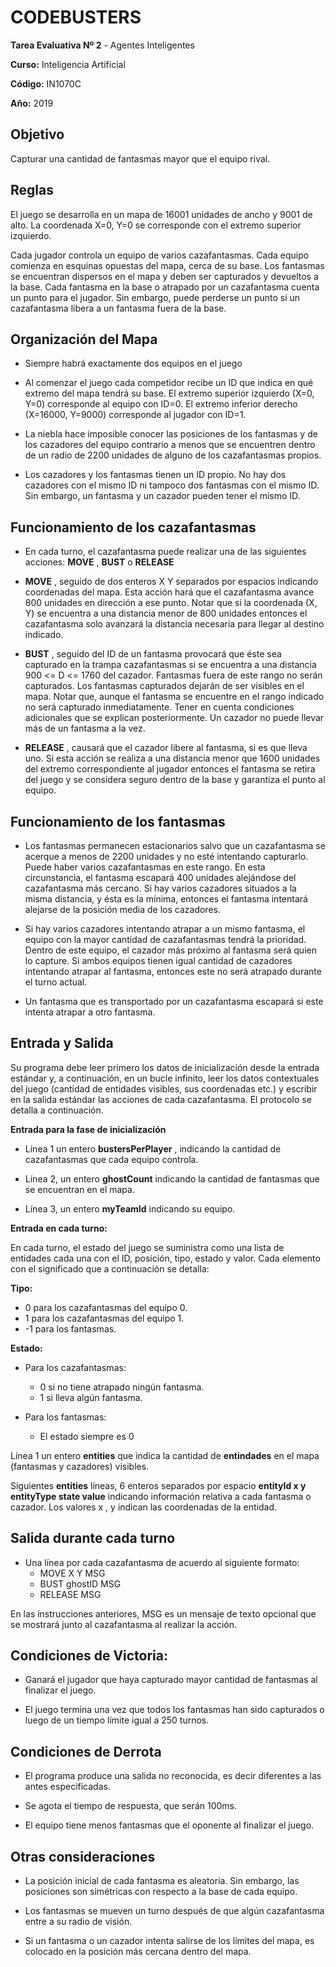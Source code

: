 # CODEBUSTERS
**Tarea Evaluativa Nº 2** - Agentes Inteligentes

**Curso:** Inteligencia Artificial

**Código:** IN1070C

**Año:** 2019


## Objetivo

Capturar una cantidad de fantasmas mayor que el equipo rival.

## Reglas

El juego se desarrolla en un mapa de 16001 unidades de ancho y 9001 de alto. La coordenada X=0, Y=0 se
corresponde con el extremo superior izquierdo.

Cada jugador controla un equipo de varios cazafantasmas. Cada equipo comienza en esquinas opuestas del
mapa, cerca de su base. Los fantasmas se encuentran dispersos en el mapa y deben ser capturados y devueltos
a la base. Cada fantasma en la base o atrapado por un cazafantasma cuenta un punto para el jugador. Sin
embargo, puede perderse un punto si un cazafantasma libera a un fantasma fuera de la base.

## Organización del Mapa

- Siempre habrá exactamente dos equipos en el juego

- Al comenzar el juego cada competidor recibe un ID que indica en qué extremo del mapa tendrá su base. El extremo superior izquierdo (X=0, Y=0) corresponde al equipo con ID=0. El extremo inferior derecho (X=16000, Y=9000) corresponde al jugador con ID=1.

- La niebla hace imposible conocer las posiciones de los fantasmas y de los cazadores del equipo contrario a menos que se encuentren dentro de un radio de 2200 unidades de alguno de los cazafantasmas propios.

- Los cazadores y los fantasmas tienen un ID propio. No hay dos cazadores con el mismo ID ni tampoco
dos fantasmas con el mismo ID. Sin embargo, un fantasma y un cazador pueden tener el mismo ID.

## Funcionamiento de los cazafantasmas

-  En cada turno, el cazafantasma puede realizar una de las siguientes acciones: **MOVE** , **BUST** o **RELEASE**

- **MOVE** , seguido de dos enteros X Y separados por espacios indicando coordenadas del mapa. Esta acción hará que el cazafantasma avance 800 unidades en dirección a ese punto. Notar que si la coordenada (X, Y) se encuentra a una distancia menor de 800 unidades entonces el cazafantasma solo avanzará la
distancia necesaria para llegar al destino indicado.

- **BUST** , seguido del ID de un fantasma provocará que éste sea capturado en la trampa cazafantasmas si se encuentra a una distancia 900 <= D <= 1760 del cazador. Fantasmas fuera de este rango no serán capturados. Los fantasmas capturados dejarán de ser visibles en el mapa. Notar que, aunque el fantasma
se encuentre en el rango indicado no será capturado inmediatamente. Tener en cuenta condiciones adicionales que se explican posteriormente. Un cazador no puede llevar más de un fantasma a la vez.

- **RELEASE** , causará que el cazador libere al fantasma, si es que lleva uno. Si esta acción se realiza a una
distancia menor que 1600 unidades del extremo correspondiente al jugador entonces el fantasma se retira del juego y se considera seguro dentro de la base y garantiza el punto al equipo.

## Funcionamiento de los fantasmas
- Los fantasmas permanecen estacionarios salvo que un cazafantasma se acerque a menos de 2200 unidades y no esté intentando capturarlo. Puede haber varios cazafantasmas en este rango. En esta circunstancia, el fantasma escapará 400 unidades alejándose del cazafantasma más cercano. Si hay varios cazadores situados a la misma distancia, y ésta es la mínima, entonces el fantasma intentará
alejarse de la posición media de los cazadores.

- Si hay varios cazadores intentando atrapar a un mismo fantasma, el equipo con la mayor cantidad de cazafantasmas tendrá la prioridad. Dentro de este equipo, el cazador más próximo al fantasma será quien lo capture. Si ambos equipos tienen igual cantidad de cazadores intentando atrapar al fantasma, entonces este no será atrapado durante el turno actual.

- Un fantasma que es transportado por un cazafantasma escapará si este intenta atrapar a otro fantasma.

## Entrada y Salida

Su programa debe leer primero los datos de inicialización desde la entrada estándar y, a continuación, en un
bucle infinito, leer los datos contextuales del juego (cantidad de entidades visibles, sus coordenadas etc.) y
escribir en la salida estándar las acciones de cada cazafantasma. El protocolo se detalla a continuación.

**Entrada para la fase de inicialización**

- Línea 1 un entero **bustersPerPlayer** , indicando la cantidad de cazafantasmas que cada equipo controla.

- Línea 2, un entero **ghostCount** indicando la cantidad de fantasmas que se encuentran en el mapa.

-  Línea 3, un entero **myTeamId** indicando su equipo.

**Entrada en cada turno:**

En cada turno, el estado del juego se suministra como una lista de entidades cada una con el ID, posición, tipo,
estado y valor. Cada elemento con el significado que a continuación se detalla:

**Tipo:**

-  0 para los cazafantasmas del equipo 0.
- 1 para los cazafantasmas del equipo 1.
- \-1 para los fantasmas.

**Estado:**

 - Para los cazafantasmas:
   -  0 si no tiene atrapado ningún fantasma.
    - 1 si lleva algún fantasma.

- Para los fantasmas:
   - El estado siempre es 0

Línea 1 un entero **entities** que indica la cantidad de **entindades** en el mapa (fantasmas y cazadores)
visibles.

Siguientes **entities** líneas, 6 enteros separados por espacio **entityId x y entityType state value** indicando información relativa a cada fantasma o cazador. Los valores x , y indican las coordenadas de la entidad.


## Salida durante cada turno

- Una línea por cada cazafantasma de acuerdo al siguiente formato:
   - MOVE X Y MSG
   - BUST ghostID MSG
   - RELEASE MSG

En las instrucciones anteriores, MSG es un mensaje de texto opcional que se mostrará junto al cazafantasma al realizar la acción.


## Condiciones de Victoria:
- Ganará el jugador que haya capturado mayor cantidad de fantasmas al finalizar el juego.

-  El juego termina una vez que todos los fantasmas han sido capturados o luego de un tiempo límite igual a 250 turnos.


## Condiciones de Derrota

- El programa produce una salida no reconocida, es decir diferentes a las antes especificadas.

- Se agota el tiempo de respuesta, que serán 100ms.

- El equipo tiene menos fantasmas que el oponente al finalizar el juego.

## Otras consideraciones

- La posición inicial de cada fantasma es aleatoria. Sin embargo, las posiciones son simétricas con respecto a la base de cada equipo.

-  Los fantasmas se mueven un turno después de que algún cazafantasma entre a su radio de visión.

- Si un fantasma o un cazador intenta salirse de los límites del mapa, es colocado en la posición más cercana dentro del mapa.